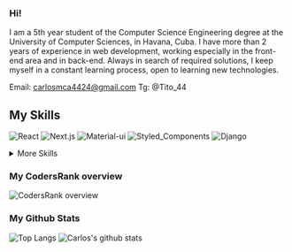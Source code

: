 ### Hi!

I am a 5th year student of the Computer Science Engineering degree at the University of Computer Sciences, in Havana, Cuba. I have more than 2 years of experience in web development, working especially in the front-end area and in back-end. Always in search of required solutions, I keep myself in a constant learning process, open to learning new technologies.


Email: carlosmca4424@gmail.com
Tg: @Tito_44

## My Skills

<p> 
 
 <img alt="React" src="https://img.shields.io/badge/Code-React-informational?style=flat&logo=react&logoColor=white&color=2ED7F7"/>
 <img alt="Next.js" src="https://img.shields.io/badge/Code-Next.js-informational?style=flat&logo=Next.js&logoColor=white&color=4AB197" />
 <img alt="Material-ui" src="https://img.shields.io/badge/Style-MaterialUi-informational?style=flat&logo=material-ui&logoColor=white&color=1976D2" />
 <img alt="Styled_Components" src="https://img.shields.io/badge/Style-Styled_Components-informational?style=flat&logo=styled-components&logoColor=white&color=E77183" />
 <img alt="Django" src="https://img.shields.io/badge/Code-Django-informational?style=flat&logo=django&logoColor=white&color=003729"/>
 
 <details>
 <summary>More Skills</summary>
 
 <br>
 
 <img alt="HTML5" src="https://img.shields.io/badge/Style-HTML-informational?style=flat&logo=html5&logoColor=white&color=F06529" />
 <img alt="CSS" src="https://img.shields.io/badge/Style-CSS-informational?style=flat&logo=css3&logoColor=white&color=2C73B3" />
 <img alt="JavaScript" src="https://img.shields.io/badge/Code-JavaScript-informational?style=flat&logo=JavaScript&logoColor=white&color=F7E01E" />
 <img alt="TypeScript" src="https://img.shields.io/badge/Code-TypeScript-informational?style=flat&logo=TypeScript&logoColor=white&color=007ACC" /> 
 <img alt="Python" src="https://img.shields.io/badge/Code-Python-informational?style=flat&logo=python&logoColor=white&color=3671A3" /> 
 
 <br>
 
 <img alt="PostgreSQL" src="https://img.shields.io/badge/Database-PostgreSQL-informational?style=flat&logo=PostgreSQL&logoColor=white&color=2F6091" /> 
 <img alt="MySQL" src="https://img.shields.io/badge/Database-MySQL-informational?style=flat&logo=MySQL&logoColor=white&color=ED8B22" /> 
 
 <br>
 
 <img alt="Git" src="https://img.shields.io/badge/Tools-Git-informational?style=flat&logo=Git&logoColor=white&color=E84E31" /> 
 <img alt="GitHub" src="https://img.shields.io/badge/Tools-GitHub-informational?style=flat&logo=GitHub&logoColor=white&color=A21AFC" /> 
 <img alt="NPM" src="https://img.shields.io/badge/Tools-NPM-informational?style=flat&logo=npm&logoColor=white&color=D82129" /> 
 <img alt="Yarn" src="https://img.shields.io/badge/Tools-Yarn-informational?style=flat&logo=yarn&logoColor=white&color=298FBC" />
 
 </details>
 
</p>

### My CodersRank overview

![CodersRank overview](https://cr-ss-service.azurewebsites.net/api/ScreenShot?widget=summary&username=carlosmca44)

### My Github Stats

![Top Langs](https://github-readme-stats.vercel.app/api/top-langs/?username=carlosmca44&layout=compact)
![Carlos's github stats](https://github-readme-stats.vercel.app/api?username=carlosmca44)

<!--
**carlosmca44/carlosmca44** is a ✨ _special_ ✨ repository because its `README.md` (this file) appears on your GitHub profile.

Here are some ideas to get you started:

- 🔭 I’m currently working on ...
- 🌱 I’m currently learning ...
- 👯 I’m looking to collaborate on ...
- 🤔 I’m looking for help with ...
- 💬 Ask me about ...
- 📫 How to reach me: ...
- 😄 Pronouns: ...
- ⚡ Fun fact: ...
-->
